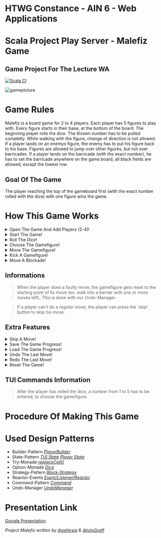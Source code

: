 # HTWG Constance - AIN 6 - Web Applications
# Scala Project Play Server - Malefiz Game
## Game Project For The Lecture WA

[![Scala CI](https://github.com/sehirsig/malefiz-WA-PlayServer/actions/workflows/scala.yml/badge.svg?branch=WA-08-Comet_WebSockets&kill_cache=1)](https://github.com/sehirsig/malefiz-WA-Play/actions/workflows/scala.yml)

![gamepicture](https://user-images.githubusercontent.com/81407658/114448533-f96ce480-9bd3-11eb-93a7-74dc0941f6c1.jpg)


# Game Rules
Malefiz is a board game for 2 to 4 players. Each player has 5 figures to play with. Every figure starts in their base, at the bottom of the board. The beginning player rolls the dice. The thrown number has to be pulled completly. While walking with the figure, change of direction is not allowed. If a player lands on an enemys figure, the enemy has to put his figure back to his base. Figures are allowed to jump over other figures, but not over barricades. If a player lands on the barricade (with the exact number), he has to set the barricade anywhere on the game board, all black fields are allowed, except the lowest row.

## Goal Of The Game
The player reaching the top of the gameboard first (with the exact number rolled with the dice) with one figure wins the game.

# How This Game Works

<details><summary>Open The Game And Add Players (2-4)!</summary>
<p>
    <img src="https://media.giphy.com/media/KmHC7K3nc9odODI7b0/giphy.gif" alt>
</p>
</details>
<details><summary>Start The Game!</summary>
<p>
    <img src="https://media.giphy.com/media/F46Pb3YBG130zKn3dj/giphy.gif" alt>
</p>
</details>
<details><summary>Roll The Dice!</summary>
<p>
    <img src="https://media.giphy.com/media/0v5SGvqnmAoQUe5NqG/giphy.gif" alt>
</p>
</details>
<details><summary>Choose The Gamefigure!</summary>
<p>
    <img src="https://media.giphy.com/media/jfQvxoAVKkUMKREL1j/giphy.gif" alt>
</p>
</details>
<details><summary>Move The Gamefigure!</summary>
<p>
    <img src="https://media.giphy.com/media/qQnZz74IFNAYqFzAkJ/giphy.gif" alt>
</p>
</details><details><summary>Kick A Gamefigure!</summary>
<p>
    <img src="https://media.giphy.com/media/QlGzFkpEK1fVqC1NOo/giphy.gif" alt>
</p>
</details><details><summary>Move A Blockade!</summary>
<p>
    <img src="https://media.giphy.com/media/i7HLTDgBWVDfqBTT8k/giphy.gif" alt>
</p>
</details>

## Informations
> When the player does a faulty move, the gamefigure gets reset to the starting point of its move (ex. walk into a barrier with one or more moves left). This is done with our Undo-Manager.

> If a player can't do a regular move, the player can press the 'skip' button to skip his move.

## Extra Features
<details><summary>Skip A Move!</summary>
<p>
    <img src="https://media.giphy.com/media/tZ8ydBQD5o76EbmosY/giphy.gif" alt>
</p>
 The player is allowed to skip his current move. It will be the next players turn.
 <p>
 TUI Command -> 'skip'
 </p>
</details>
<details><summary>Save The Game Progress!</summary>
<p>
    <img src="https://media.giphy.com/media/pgCaejbdDMn6PmDER2/giphy.gif" alt>
</p>
 The player is allowed to save the game, when he finished his current move and before the next player throws the dice. 
 <p>
 TUI Command -> 'save'
 </p>
</details>
<details><summary>Load The Game Progress!</summary>
<p>
    <img src="https://media.giphy.com/media/c5Df8CZsTUB4ToWnBu/giphy.gif" alt>
</p>
The player is allowed to load the savegame, before the game starts. You need to add enough players before loading!
<p>
TUI Command -> 'load'
</p>
</details>
<details><summary>Undo The Last Move!</summary>
<p>
    <img src="https://media.giphy.com/media/sxnVgmTyBsZ0PzvkiC/giphy.gif" alt>
</p>
The player is allowed to undo his last movement! (And also for information: The whole move gets undo'd if the player moves into a not allowed direction)
<p>
TUI Command -> 'undo'
</p>
</details>
<details><summary>Redo The Last Move!</summary>
<p>
    <img src="https://media.giphy.com/media/sFvqvJ8FJONqNOMgeV/giphy.gif" alt>
</p>
The player is allowed to load the savegame, before the game starts. You need to add enough players before loading!
<p>
TUI Command -> 'redo'
</p>
</details>
<details><summary>Reset The Game!</summary>
<p>
    <img src="https://media.giphy.com/media/7GUrWb1vFC4ztyK0t8/giphy.gif" alt>
</p>
The player is allowed to reset the game at any given time via GUI! This resets the whole game and deletes all players.
<p>
</p>
</details>

## TUI Commands Information
> After the player has rolled the dice, a number from 1 to 5 has to be entered, to choose the gamefigure.

# Procedure Of Making This Game




# Used Design Patterns
* Builder-Pattern *[PlayerBuilder](https://github.com/franzgajewski/malefiz/blob/master/src/main/scala/de/htwg/se/malefiz/model/playerComponent/PlayerBuilder.scala)*
* State-Pattern [*TUI State*](https://github.com/franzgajewski/malefiz/blob/master/src/main/scala/de/htwg/se/malefiz/aview/TUIState.scala)  [*Player State*](https://github.com/franzgajewski/malefiz/blob/master/src/main/scala/de/htwg/se/malefiz/controller/controllerComponent/PlayerState.scala)
* Try-Monade [*replaceCell()*](https://github.com/franzgajewski/malefiz/blob/master/src/main/scala/de/htwg/se/malefiz/model/gameboardComponent/gameboardBaseImpl/Gameboard.scala#L132)
* Option-Monade [*Dice*](https://github.com/franzgajewski/malefiz/blob/master/src/main/scala/de/htwg/se/malefiz/model/gameboardComponent/gameboardBaseImpl/Dice.scala)
* Strategy-Pattern [*Block-Strategy*](https://github.com/franzgajewski/malefiz/blob/master/src/main/scala/de/htwg/se/malefiz/util/BlockStrategy.scala)
* Reactor-Events [*Event/Listener/Reactor*](https://github.com/franzgajewski/malefiz/blob/master/src/main/scala/de/htwg/se/malefiz/controller/controllerComponent/ControllerInterface.scala#L129)
* Command-Pattern [*Command*](https://github.com/franzgajewski/malefiz/blob/master/src/main/scala/de/htwg/se/malefiz/util/Command.scala)
* Undo-Manager [*UndoManager*](https://github.com/franzgajewski/malefiz/blob/master/src/main/scala/de/htwg/se/malefiz/util/UndoManager.scala)


# Presentation Link
[Google Presentation](https://docs.google.com/)

*Project Malefiz written by [@sehirsig](https://github.com/sehirsig/) & [@jojoGraff](https://github.com/jojoGraff/)*

